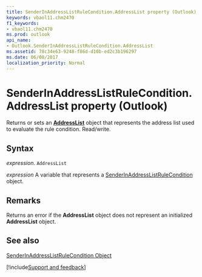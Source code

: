 ```yaml
---
title: SenderInAddressListRuleCondition.AddressList property (Outlook)
keywords: vbaol11.chm2470
f1_keywords:
- vbaol11.chm2470
ms.prod: outlook
api_name:
- Outlook.SenderInAddressListRuleCondition.AddressList
ms.assetid: 78c34e63-9248-f86d-d10b-ed2c3b196297
ms.date: 06/08/2017
localization_priority: Normal
---
```



# SenderInAddressListRuleCondition.AddressList property (Outlook)

Returns or sets an  **[AddressList](Outlook.AddressList.md)** object that represents the address list used to evaluate the rule condition. Read/write.


## Syntax

_expression_. `AddressList`

_expression_ A variable that represents a [SenderInAddressListRuleCondition](Outlook.SenderInAddressListRuleCondition.md) object.


## Remarks

Returns an error if the  **AddressList** object does not represent an initialized **AddressList** object.


## See also


[SenderInAddressListRuleCondition Object](Outlook.SenderInAddressListRuleCondition.md)

[!include[Support and feedback](~/includes/feedback-boilerplate.md)]